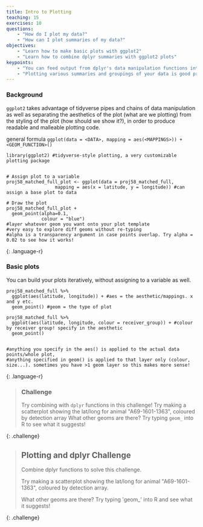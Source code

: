 ```yaml
---
title: Intro to Plotting
teaching: 15
exercises: 10
questions:
    - "How do I plot my data?"
    - "How can I plot summaries of my data?"
objectives:
    - "Learn how to make basic plots with ggplot2"
    - "Learn how to combine dplyr summaries with ggplot2 plots"
keypoints:
    - "You can feed output from dplyr's data manipulation functions into ggplot using pipes."
    - "Plotting various summaries and groupings of your data is good practice at the exploratory phase, and dplyr and ggplot make iterating different ideas straightforward."	  
---
```


### Background

`ggplot2` takes advantage of tidyverse pipes and chains of data manipulation as well as separating the aesthetics of the plot (what are we plotting) from the styling of the plot (how should we show it?), in order to produce readable and malleable plotting code.

general formula `ggplot(data = <DATA>, mapping = aes(<MAPPINGS>)) + <GEOM_FUNCTION>()`
~~~
library(ggplot2) #tidyverse-style plotting, a very customizable plotting package


# Assign plot to a variable
proj58_matched_full_plot <- ggplot(data = proj58_matched_full, 
                  mapping = aes(x = latitude, y = longitude)) #can assign a base plot to data

# Draw the plot
proj58_matched_full_plot + 
  geom_point(alpha=0.1, 
             colour = "blue") 
#layer whatever geom you want onto your plot template
#very easy to explore diff geoms without re-typing
#alpha is a transparency argument in case points overlap. Try alpha = 0.02 to see how it works!
~~~
{: .language-r}

### Basic plots

You can build your plots iteratively, without assigning to a variable as well.
~~~
proj58_matched_full %>%  
  ggplot(aes(latitude, longitude)) + #aes = the aesthetic/mappings. x and y etc.
  geom_point() #geom = the type of plot

proj58_matched_full %>%  
  ggplot(aes(latitude, longitude, colour = receiver_group)) + #colour by receiver group! specify in the aesthetic
  geom_point()


#anything you specify in the aes() is applied to the actual data points/whole plot,
#anything specified in geom() is applied to that layer only (colour, size...). sometimes you have >1 geom layer so this makes more sense!

~~~
{: .language-r}

> ### Challenge
>
> Try combining with `dplyr` functions in this challenge!
> Try making a scatterplot showing the lat/long for animal "A69-1601-1363", coloured by detection array
> What other geoms are there? Try typing `geom_` into R to see what it suggests!

{: .challenge}

> ## Plotting and dplyr Challenge
>
> Combine dplyr functions to solve this challenge.
>
> Try making a scatterplot showing the lat/long for animal "A69-1601-1363", coloured by detection array.
>
>  What other geoms are there? Try typing 'geom_' into R and see what it suggests!
>
{: .challenge}
